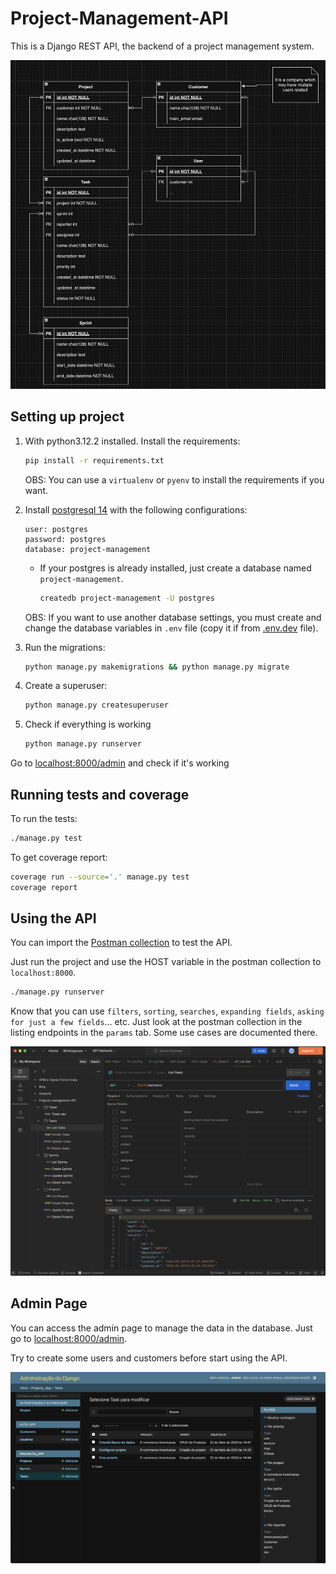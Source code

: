# Project-Management-API
This is a Django REST API, the backend of a project management system.

![ERD](./documentation_src/ERD.png)

## Setting up project
1. With python3.12.2 installed. Install the requirements:
    ```bash
    pip install -r requirements.txt
    ```
    OBS: You can use a `virtualenv` or `pyenv` to install the requirements if you want.

2. Install [postgresql 14](https://www.digitalocean.com/community/tutorials/how-to-install-postgresql-on-ubuntu-20-04-quickstart-pt) with the following configurations:
    ```
    user: postgres
    password: postgres
    database: project-management
    ```
    - If your postgres is already installed, just create a database named `project-management`.
        ```bash
        createdb project-management -U postgres
        ```
    OBS: If you want to use another database settings, you must create and change the database variables in `.env` file (copy it if from [.env.dev](./.env.dev) file).


3. Run the migrations:
    ```bash
    python manage.py makemigrations && python manage.py migrate
    ```

4. Create a superuser:
    ```bash
    python manage.py createsuperuser
    ```

5. Check if everything is working
    ```bash
    python manage.py runserver
    ```
Go to [localhost:8000/admin](http://localhost:8000/admin/) and check if it's working

## Running tests and coverage
To run the tests:
```bash
./manage.py test
```

To get coverage report:
```bash
coverage run --source='.' manage.py test
coverage report
```

## Using the API
You can import the [Postman collection](./Projects-management-API.postman_collection.json) to test the API.

Just run the project and use the HOST variable in the postman collection to `localhost:8000`.

```bash
./manage.py runserver
```

Know that you can use `filters`, `sorting`, `searches`, `expanding fields`, `asking for just a few fields`... etc. Just look at the postman collection in the listing endpoints in the `params` tab. Some use cases are documented there.

![Figma filter](./documentation_src/figma-filters.png)

## Admin Page
You can access the admin page to manage the data in the database. Just go to [localhost:8000/admin](http://localhost:8000/admin/).

Try to create some users and customers before start using the API.

![Django admin page](./documentation_src/django-admin-page.png)